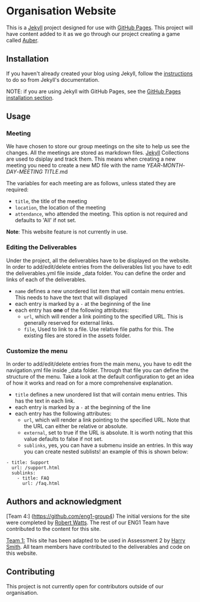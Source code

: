 # Organisation Website

This is a [Jekyll](https://jekyllrb.com/) project designed for use with [GitHub Pages](https://pages.github.com/). This project will have content added to it as we go through our project creating a game called [Auber](https://github.com/ENG1-Eclipse/Team1-Game2).


## Installation

If you haven't already created your blog using Jekyll, follow the [instructions](https://jekyllrb.com/docs/) to do so from Jekyll's documentation.

NOTE: if you are using Jekyll with GitHub Pages, see the [GitHub Pages installation section](#github-pages-installation).

## Usage

### Meeting

We have chosen to store our group meetings on the site to help us see the changes. All the meetings are stored as markdown files. [Jekyll](https://jekyllrb.com/) Collections are used to dsiplay and track them. This means when creating a new meeting you need to create a new MD file with the name *YEAR*-*MONTH*-*DAY*-*MEETING TITLE*.md

The variables for each meeting are as follows, unless stated they are required: 
- `title`, the title of the meeting
- `location`, the location of the meeting
- `attendance`, who attended the meeting. This option is not required and defaults to 'All' if not set.

__Note__: This website feature is not currently in use.

### Editing the Deliverables

Under the project, all the deliverables have to be displayed on the website. In order to add/edit/delete entries from the deliverables list you have to edit the deliverables.yml file inside _data folder. You can define the order and links of each of the deliverables.

- `name` defines a new unordered list item that will contain menu entries. This needs to have the text that will displayed
- each entry is marked by a `-` at the beginning of the line
- each entry has __one__ of the following attributes:
    - `url`, which  will render a link pointing to the specified URL. This is generally reserved for external links.
    - `file`, Used to link to a file. Use relative file paths for this. The existing files are stored in the assets folder.



### Customize the menu

In order to add/edit/delete entries from the main menu, you have to edit the navigation.yml file inside _data folder. Through that file you can define the structure of the menu. Take a look at the default configuration to get an idea of how it works and read on for a more comprehensive explanation.

- `title` defines a new unordered list that will contain menu entries. This has the text in each link.
- each entry is marked by a `-` at the beginning of the line
- each entry has the following attributes:
    - `url`, which  will render a link pointing to the specified URL. Note that the URL can either be relative or absolute.
    - `external`, set to true if the URL is absolute. It is worth noting that this value defaults to false if not set.
    - `sublinks`, yes, you can have a submenu inside an entries. In this way you can create nested sublists! an example of this is shown below:

```YML
- title: Support
  url: /support.html
  sublinks:
    - title: FAQ
      url: /faq.html

```
## Authors and acknowledgment
[Team 4:] (https://github.com/eng1-group4)
The initial versions for the site were completed by [Robert Watts](https://github.com/Robert-Watts). The rest of our ENG1 Team have contributed to the content for this site.

[Team 1:](https://github.com/eng1-eclipse)
This site has been adapted to be used in Assessment 2 by [Harry Smith](https://github.com/HTS126). All team members have contributed to the deliverables and code on this website.

## Contributing
This project is not currently open for contributors outside of our organisation. 



